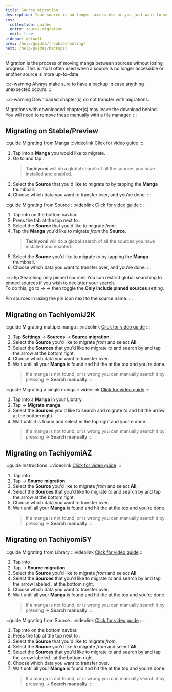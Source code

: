```yaml
---
title: Source migration
description: Your source is no longer accessible or you just want to move to another? No problem.
cms:
  collection: guides
  entry: source-migration
  edit: true
sidebar: default
prev: /help/guides/troubleshooting/
next: /help/guides/backups/
---
```


Migration is the process of moving manga between sources without losing progress. This is most often used when a source is no longer accessible or another source is more up-to-date.

:::c-warning
Always make sure to have a [backup](/help/guides/creating-backups/) in case anything unexpected occurs.
:::

:::c-warning
Downloaded chapter(s) do not transfer with migrations.

Migrations with downloaded chapter(s) may leave the download behind. You will need to remove these manually with a file manager.
:::

## Migrating on Stable/Preview

:::guide Migrating from Manga
:::videolink
[<MaterialIcon icon="videocam"/> Click for video guide](/assets/guides_migrate-preview-manga.mp4)
:::
1.  Tap into a **Manga** you would like to migrate.
1.  Go to <Navigation item="overflow"/> and tap <Navigation item="migrate" />.
	> **Tachiyomi** will do a global search of all the sources you have installed and enabled.
1.  Select the **Source** that you'd like to migrate *to* by tapping the **Manga** thumbnail.
1.  Choose which data you want to transfer over, and you're done.
:::

:::guide Migrating from Source
:::videolink
[<MaterialIcon icon="videocam"/> Click for video guide](/assets/guides_migrate-preview-source.mp4)
:::
1.  Tap into <Navigation item="browse"/> on the bottom navbar.
1.  Press the <Navigation item="migrate" /> tab at the top next to <Navigation item="extensions" />.
1.  Select the **Source** that you'd like to migrate *from*.
1.  Tap the **Manga** you'd like to migrate *from* the **Source**.
	> **Tachiyomi** will do a global search of all the sources you have installed and enabled.
1.  Select the **Source** you'd like to migrate *to* by tapping the **Manga** thumbnail.
1.  Choose which data you want to transfer over, and you're done.
:::

:::c-tip Searching only pinned sources
You can restrict global searching to pinned sources if you wish to declutter your search.</br>To do this, go to <Navigation item="more"/> → <Navigation item="settings"/> →  <Navigation item="browse"/> then toggle the **Only include pinned sources** setting.

Pin sources in <Navigation item="browse"/> using the <MaterialIcon icon="push_pin" /> pin icon next to the source name.
:::

## Migrating on TachiyomiJ2K

:::guide Migrating multiple manga
:::videolink
[<MaterialIcon icon="videocam"/> Click for video guide](/assets/guides_migrate-j2k.mp4)
:::
1.  Tap <MaterialIcon icon="settings"/> **Settings** → <MaterialIcon icon="explore"/> **Sources** → **Source migration**.
1.  Select the **Source** you'd like to migrate *from* and select **All**.
1.  Select the **Sources** that you'd like to migrate *to* and search by and tap the arrow at the bottom right.
1.  Choose which data you want to transfer over.
1.  Wait until all your **Manga** is found and hit the <MaterialIcon icon="done_all"/> at the top and you're done.
	> If a manga is not found, or is wrong you can manually search it by pressing <Navigation item="overflow"/> → **Search manually**.
:::

:::guide Migrating a single manga
:::videolink
[<MaterialIcon icon="videocam"/> Click for video guide](/assets/guides_migrate-j2k-single.mp4)
:::
1.  Tap into a **Manga** in your Library.
1.  Tap <Navigation item="overflow"/> → **Migrate manga**.
1.  Select the **Sources** you'd like to search and migrate *to* and hit the arrow at the bottom right.
1.  Wait until it is found and select <MaterialIcon icon="done"/> in the top right and you're done.
	> If a manga is not found, or is wrong you can manually search it by pressing <Navigation item="overflow"/> → **Search manually**
:::

## Migrating on TachiyomiAZ

:::guide Instructions
:::videolink
[<MaterialIcon icon="videocam"/> Click for video guide](/assets/guides_migrate-az.mp4)
:::
1.  Tap into <Navigation item="library"/>.
1.  Tap <Navigation item="overflow"/>  → **Source migration**.
1.  Select the **Source** you'd like to migrate *from* and select **All**.
1.  Select the **Sources** that you'd like to migrate *to* and search by and tap the arrow at the bottom right.
1.  Choose which data you want to transfer over.
1.  Wait until all your **Manga** is found and hit the <MaterialIcon icon="done_all"/> at the top and you're done.
	> If a manga is not found, or is wrong you can manually search it by pressing <Navigation item="overflow"/> → **Search manually**.
:::

## Migrating on TachiyomiSY

:::guide Migrating from Library
:::videolink
[<MaterialIcon icon="videocam"/> Click for video guide](/assets/guides_migrate-sy-library.mp4)
:::
1.  Tap into <Navigation item="library"/>.
1.  Tap <Navigation item="overflow"/> → **Source migration**.
1.  Select the **Source** you'd like to migrate *from* and select **All**.
1.  Select the **Sources** that you'd like to migrate *to* and search by and tap the arrow labeled <Navigation item="migrate" />. at the bottom right.
1.  Choose which data you want to transfer over.
1.  Wait until all your **Manga** is found and hit the <MaterialIcon icon="done_all"/> at the top and you're done.
	> If a manga is not found, or is wrong you can manually search it by pressing <Navigation item="overflow"/>  → **Search manually**.
:::

:::guide Migrating from Source
:::videolink
[<MaterialIcon icon="videocam"/> Click for video guide](/assets/guides_migrate-sy-source.mp4)
:::
1.  Tap into <Navigation item="browse"/> on the bottom navbar.
1.  Press the <Navigation item="migrate" /> tab at the top next to <Navigation item="extensions" />.
1.  Select the **Source** that you'd like to migrate *from*.
1.  Select the **Source** you'd like to migrate *from* and select **All**.
1.  Select the **Sources** that you'd like to migrate *to* and search by and tap the arrow labeled <Navigation item="migrate" />. at the bottom right.
1.  Choose which data you want to transfer over.
1.  Wait until all your **Manga** is found and hit the <MaterialIcon icon="done_all"/> at the top and you're done.
	> If a manga is not found, or is wrong you can manually search it by pressing <Navigation item="overflow"/>  → **Search manually**.
:::
